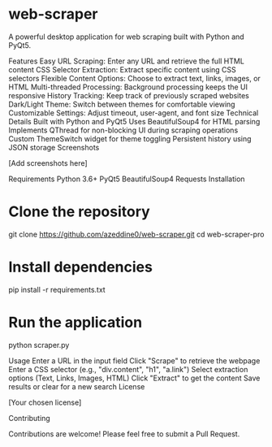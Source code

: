 # web-scraper

A powerful desktop application for web scraping built with Python and PyQt5.

Features
Easy URL Scraping: Enter any URL and retrieve the full HTML content
CSS Selector Extraction: Extract specific content using CSS selectors
Flexible Content Options: Choose to extract text, links, images, or HTML
Multi-threaded Processing: Background processing keeps the UI responsive
History Tracking: Keep track of previously scraped websites
Dark/Light Theme: Switch between themes for comfortable viewing
Customizable Settings: Adjust timeout, user-agent, and font size
Technical Details
Built with Python and PyQt5
Uses BeautifulSoup4 for HTML parsing
Implements QThread for non-blocking UI during scraping operations
Custom ThemeSwitch widget for theme toggling
Persistent history using JSON storage
Screenshots

[Add screenshots here]

Requirements
Python 3.6+
PyQt5
BeautifulSoup4
Requests
Installation
# Clone the repository
git clone https://github.com/azeddine0/web-scraper.git
cd web-scraper-pro

# Install dependencies
pip install -r requirements.txt

# Run the application
python scraper.py

Usage
Enter a URL in the input field
Click "Scrape" to retrieve the webpage
Enter a CSS selector (e.g., "div.content", "h1", "a.link")
Select extraction options (Text, Links, Images, HTML)
Click "Extract" to get the content
Save results or clear for a new search
License

[Your chosen license]

Contributing

Contributions are welcome! Please feel free to submit a Pull Request.

